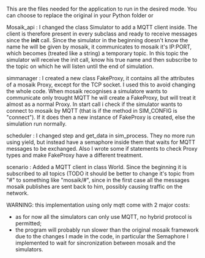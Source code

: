 This are the files needed for the application to run in the desired mode. You can choose to replace the original in your Python folder or 

Mosaik_api : I changed the class Simulator to add a MQTT client inside. The client is therefore present in every subclass and ready to 
receive messages since the __init__ call.
Since the simulator in the beginning doesn't know the name he will be given by mosaik, it communicates to mosaik it's IP:PORT, which becomes
(treated like a string) a temporary topic. In this topic the simulator will receive the init call, know his true name and then subscribe to 
the topic on which he will listen until the end of simulation.

simmanager : I created a new class FakeProxy, it contains all the attributes of a mosaik Proxy, except for the TCP socket. I used this to avoid
changing the whole code. When mosaik recognises a simulatore wants to communicate only trought MQTT he will create a FakeProxy, but will treat
it almost as a normal Proxy.
In start call i check if the simulator wants to connect to mosaik by MQTT (that is if the method in SIM_CONFIG is "connect"). If it does then
a new instance of FakeProxy is created, else the simulation run normally.

scheduler : I changed step and get_data in sim_process. They no more run using yield, but instead have a semaphore inside them that waits for 
MQTT messages to be exchanged.
Also I wrote some if statements to check Proxy types and make FakeProxy have a different treatment.

scenario : Added a MQTT client in class World. Since the beginning it is subscribed to all topics (TODO it should be better to change it's 
topic from "#" to something like "mosaik/#", since in the first case all the messages mosaik publishes are sent back to him, possibly causing
traffic on the network.


WARNING:
this implementation using only mqtt come with 2 major costs:

* as for now all the simulators can only use MQTT, no hybrid protocol is permitted;
* the program will probably run slower than the original mosaik framework due to the changes I made in the code, in particular the Semaphore I 
implemented to wait for sincronization between mosaik and the simulators.
